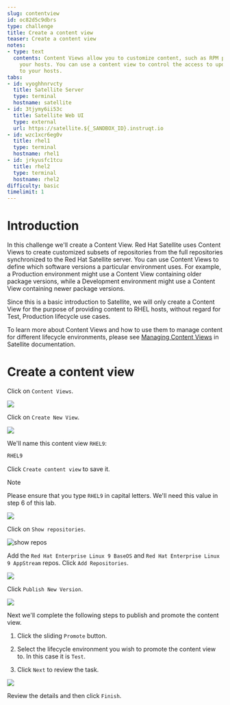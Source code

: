 ```yaml
---
slug: contentview
id: oc82d5c9dbrs
type: challenge
title: Create a content view
teaser: Create a content view
notes:
- type: text
  contents: Content Views allow you to customize content, such as RPM packages, for
    your hosts. You can use a content view to control the access to updated software
    to your hosts.
tabs:
- id: vyoghhnrvcty
  title: Satellite Server
  type: terminal
  hostname: satellite
- id: 3tjymy6ii53c
  title: Satellite Web UI
  type: external
  url: https://satellite.${_SANDBOX_ID}.instruqt.io
- id: wzc1xcr6eg0v
  title: rhel1
  type: terminal
  hostname: rhel1
- id: jrkyusfc1tcu
  title: rhel2
  type: terminal
  hostname: rhel2
difficulty: basic
timelimit: 1
---
```

Introduction
===
In this challenge we'll create a Content View. Red Hat Satellite uses Content Views to create customized subsets of repositories from the full repositories synchronized to the Red Hat Satellite server. You can use Content Views to define which software versions a particular environment uses. For example, a Production environment might use a Content View containing older package versions, while a Development environment might use a Content View containing newer package versions.

Since this is a basic introduction to Satellite, we will only create a Content View for the purpose of providing content to RHEL hosts, without regard for Test, Production lifecycle use cases.

To learn more about Content Views and how to use them to manage content for different lifecycle environments, please see [Managing Content Views](https://access.redhat.com/documentation/en-us/red_hat_satellite/6.15/html/managing_content/managing_content_views_content-management) in Satellite documentation.

Create a content view
===
Click on `Content Views`.

![](../assets/contentview.png)

Click on `Create New View`.

![](../assets/createcontentview.png)

We'll name this content view `RHEL9`:

```bash
RHEL9
```

Click `Create content view` to save it.

>[!NOTE]
>Please ensure that you type `RHEL9` in capital letters. We'll need this value in step 6 of this lab.

![](../assets/createcv.png)

Click on `Show repositories`.

![show repos](../assets/showrepos.png)

Add the `Red Hat Enterprise Linux 9 BaseOS` and `Red Hat Enterprise Linux 9 AppStream` repos. Click `Add Repositories`.

![](../assets/addrepos.png)

Click `Publish New Version`.

![](../assets/publish.png)

Next we'll complete the following steps to publish and promote the content view.

1) Click the sliding `Promote` button.

2) Select the lifecycle environment you wish to promote the content view to. In this case it is `Test`.

3) Click `Next` to review the task.

![](../assets/publishwizard.png)

Review the details and then click `Finish`.
